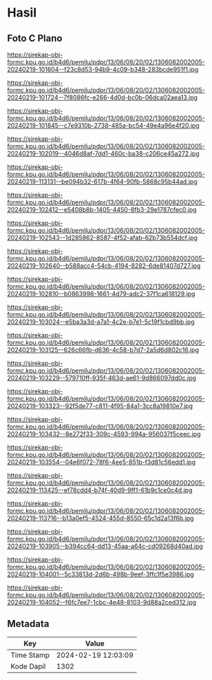 # Hasil

## Foto C Plano

https://sirekap-obj-formc.kpu.go.id/b4d6/pemilu/pdpr/13/06/08/20/02/1306082002005-20240219-101604--f23c8d53-94b9-4c09-b348-283bcde951f1.jpg

https://sirekap-obj-formc.kpu.go.id/b4d6/pemilu/pdpr/13/06/08/20/02/1306082002005-20240219-101724--7f8086fc-e266-4d0d-bc0b-06dca02aea13.jpg

https://sirekap-obj-formc.kpu.go.id/b4d6/pemilu/pdpr/13/06/08/20/02/1306082002005-20240219-101845--c7e9310b-2738-485a-bc54-49e4a96e4f20.jpg

https://sirekap-obj-formc.kpu.go.id/b4d6/pemilu/pdpr/13/06/08/20/02/1306082002005-20240219-102019--4046d8af-7dd1-460c-ba38-c206ce45a272.jpg

https://sirekap-obj-formc.kpu.go.id/b4d6/pemilu/pdpr/13/06/08/20/02/1306082002005-20240219-113131--be094b32-617b-4f64-90fb-5868c95b44ad.jpg

https://sirekap-obj-formc.kpu.go.id/b4d6/pemilu/pdpr/13/06/08/20/02/1306082002005-20240219-102412--e5408b8b-1405-4450-8fb3-29e1787cfec0.jpg

https://sirekap-obj-formc.kpu.go.id/b4d6/pemilu/pdpr/13/06/08/20/02/1306082002005-20240219-102543--1d285862-8587-4f52-afab-62b73b554dcf.jpg

https://sirekap-obj-formc.kpu.go.id/b4d6/pemilu/pdpr/13/06/08/20/02/1306082002005-20240219-102640--b588acc4-54cb-4194-8282-6de81407d727.jpg

https://sirekap-obj-formc.kpu.go.id/b4d6/pemilu/pdpr/13/06/08/20/02/1306082002005-20240219-102810--b0863998-1661-4d79-adc2-37f1ca618129.jpg

https://sirekap-obj-formc.kpu.go.id/b4d6/pemilu/pdpr/13/06/08/20/02/1306082002005-20240219-103024--e5ba3a3d-a7a1-4c2e-b7e1-5c19f1cbd9bb.jpg

https://sirekap-obj-formc.kpu.go.id/b4d6/pemilu/pdpr/13/06/08/20/02/1306082002005-20240219-103125--626c66fb-d636-4c58-b7d7-2a5d6d802c16.jpg

https://sirekap-obj-formc.kpu.go.id/b4d6/pemilu/pdpr/13/06/08/20/02/1306082002005-20240219-103229--579710ff-935f-463d-ae61-9d866097dd0c.jpg

https://sirekap-obj-formc.kpu.go.id/b4d6/pemilu/pdpr/13/06/08/20/02/1306082002005-20240219-103323--92f5de77-c811-4f95-84a1-3cc8a19810e7.jpg

https://sirekap-obj-formc.kpu.go.id/b4d6/pemilu/pdpr/13/06/08/20/02/1306082002005-20240219-103432--8e272f33-309c-4593-994a-956037f5ceec.jpg

https://sirekap-obj-formc.kpu.go.id/b4d6/pemilu/pdpr/13/06/08/20/02/1306082002005-20240219-103554--04e6f072-78f6-4ee5-851b-f3d81c56edd1.jpg

https://sirekap-obj-formc.kpu.go.id/b4d6/pemilu/pdpr/13/06/08/20/02/1306082002005-20240219-113425--ef78cdd4-b74f-40d9-9ff1-61b9c1ce0c4d.jpg

https://sirekap-obj-formc.kpu.go.id/b4d6/pemilu/pdpr/13/06/08/20/02/1306082002005-20240219-113716--b13a0ef5-4524-455d-8550-65c1d2a13f6b.jpg

https://sirekap-obj-formc.kpu.go.id/b4d6/pemilu/pdpr/13/06/08/20/02/1306082002005-20240219-103905--b394cc64-dd13-45aa-a64c-cd09268d40ad.jpg

https://sirekap-obj-formc.kpu.go.id/b4d6/pemilu/pdpr/13/06/08/20/02/1306082002005-20240219-104001--5c33813d-2d6b-498b-9eef-3ffc1f5e3986.jpg

https://sirekap-obj-formc.kpu.go.id/b4d6/pemilu/pdpr/13/06/08/20/02/1306082002005-20240219-104052--f6fc7ee7-1cbc-4e48-8103-9d88a2ced312.jpg


## Metadata

| Key        | Value               |
| ---------- | ------------------- |
| Time Stamp | 2024-02-19 12:03:09 |
| Kode Dapil | 1302                |



